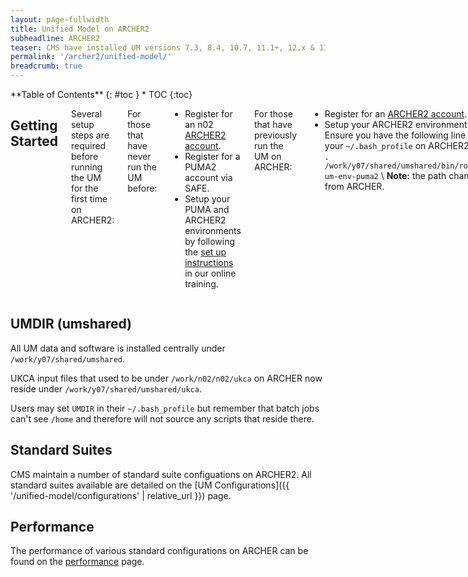 ```yaml
---
layout: page-fullwidth
title: Unified Model on ARCHER2
subheadline: ARCHER2
teaser: CMS have installed UM versions 7.3, 8.4, 10.7, 11.1+, 12.x & 13.x on ARCHER2
permalink: '/archer2/unified-model/'
breadcrumb: true
---
```

<div class="row">
<div class="medium-4 medium-push-8 columns" markdown="1">
<div class="panel radius" markdown="1">
**Table of Contents**
{: #toc }
*  TOC
{:toc}
</div><!-- /.panel -->
</div><!-- /.medium-4 -->

<div class="medium-8 medium-pull-4 columns" markdown="1">

## Getting Started

Several setup steps are required before running the UM for the first time on ARCHER2:

For those that have never run the UM before:
* Register for an n02 [ARCHER2 account](https://docs.archer2.ac.uk/quick-start/quickstart-users/#request-an-account-on-archer).
* Register for a PUMA2 account via SAFE.
* Setup your PUMA and ARCHER2 environments by following the [set up instructions](https://ncas-cms.github.io/um-training/getting-setup.html#set-up-your-archer2-environment) in our online training.

For those that have previously run the UM on ARCHER:
* Register for an [ARCHER2 account](https://docs.archer2.ac.uk/quick-start/quickstart-users/#request-an-account-on-archer).
* Setup your ARCHER2 environment. Ensure you have the following line in your `~/.bash_profile` on ARCHER2: \\
  `. /work/y07/shared/umshared/bin/rose-um-env-puma2` \\
  **Note:** the path change from ARCHER.

</div><!-- /.medium-8.columns -->
</div><!-- /.row -->

## UMDIR (umshared)

All UM data and software is installed centrally under `/work/y07/shared/umshared`.

UKCA input files that used to be under `/work/n02/n02/ukca` on ARCHER now reside under `/work/y07/shared/umshared/ukca`.

Users may set `UMDIR` in their `~/.bash_profile` but remember that batch jobs can't see `/home` and therefore will not source any scripts that reside there.

## Standard Suites

CMS maintain a number of standard suite configuations on ARCHER2. All standard suites available are detailed on the [UM Configurations]({{ '/unified-model/configurations' | relative_url }}) page.

## Performance

The performance of various standard configurations on ARCHER can be found on the [performance](/unified-model/performance/) page.
